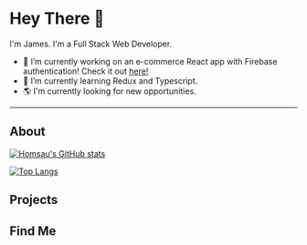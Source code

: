 # Hey There 👋

I'm James. I'm a Full Stack Web Developer.

<!--
**homsau/homsau** is a ✨ _special_ ✨ repository because its `README.md` (this file) appears on your GitHub profile.
-->

- 🔭 I’m currently working on an e-commerce React app with Firebase authentication! Check it out <a href="www.github.com/homsau/react-store">here!</a>
- 🌱 I’m currently learning Redux and Typescript.
- 🌎 I'm currently looking for new opportunities. 
<!--- 
👯 I’m looking to collaborate on ...
- 🤔 I’m looking for help with ...
- 💬 Ask me about ...
- 📫 How to reach me: ...
- 😄 Pronouns: ...
- ⚡ Fun fact: ...
-->
---

## About

[![Homsau's GitHub stats](https://github-readme-stats.vercel.app/api?username=homsau&count_private=true&show_icons=true&?theme=cobalt&icon_color=orange)](https://github.com/anuraghazra/github-readme-stats)

[![Top Langs](https://github-readme-stats.vercel.app/api/top-langs/?username=anuraghazra&layout=compact)](https://github.com/anuraghazra/github-readme-stats)

## Projects



## Find Me

<a href="https://www.linkedin.com/in/james-cowart/">
  <i class="fab fa-linkedin-in"></i>
</a>
<br>
